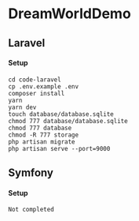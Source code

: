 # DreamWorldDemo

## Laravel
#### Setup 
```
cd code-laravel
cp .env.example .env
composer install
yarn
yarn dev
touch database/database.sqlite
chmod 777 database/database.sqlite
chmod 777 database
chmod -R 777 storage
php artisan migrate
php artisan serve --port=9000
```

## Symfony
#### Setup
```
Not completed
```